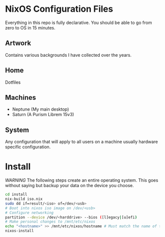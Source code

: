 # NixOS Configuration Files
Everything in this repo is fully declarative. You should be able to go from zero to OS in 15 minutes.
## Artwork
Contains various backgrounds I have collected over the years.
## Home
Dotfiles
## Machines
* Neptune (My main desktop)
* Saturn (A Purism Librem 15v3)
## System
Any configuration that will apply to all users on a machine usually hardware specific configuration.

# Install
*WARNING* The following steps create an entire operating system.
This goes without saying but backup your data on the device you choose.
```sh
cd install
nix-build iso.nix
sudo dd if=result/<iso> of=/dev/<usb>
# Boot into nixos iso image on /dev/<usb>
# Configure networking
partition --device /dev/<harddrive> --bios ([l]egacy|[u]efi)
# Make personal changes to /mnt/etc/nixos
echo "<hostname>" >> /mnt/etc/nixos/hostname # Must match the name of the file in /machines
nixos-install
```

